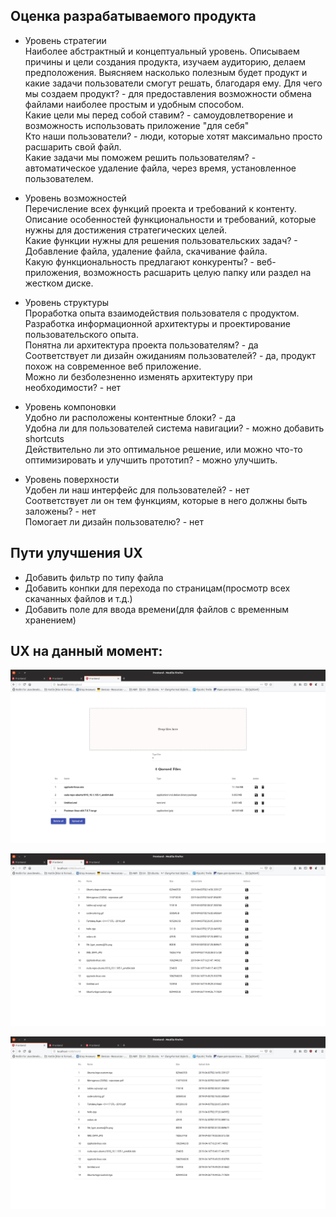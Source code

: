 ## Оценка разрабатываемого продукта

* Уровень стратегии </br>
Наиболее абстрактный и концептуальный уровень. Описываем причины и цели создания продукта, изучаем аудиторию, 
делаем предположения. Выясняем насколько полезным будет продукт и какие задачи пользователи смогут решать, благодаря ему.
Для чего мы создаем продукт? - для предоставления возможности обмена файлами наиболее простым и удобным способом.</br>
Какие цели мы перед собой ставим? - самоудовлетворение и возможность использовать приложение "для себя" </br>
Кто наши пользователи? - люди, которые хотят максимально просто расшарить свой файл. </br>
Какие задачи мы поможем решить пользователям? - автоматическое удаление файла, через время, установленное пользователем.

* Уровень возможностей</br>
Перечисление всех функций проекта и требований к контенту. Описание особенностей функциональности и требований, которые нужны 
для достижения стратегических целей.</br>
Какие функции нужны для решения пользовательских задач? - Добавление файла, удаление файла, скачивание файла. </br>
Какую функциональность предлагают конкуренты? - веб-приложения, возможность расшарить целую папку или раздел на жестком диске. </br> 

* Уровень структуры</br>
Проработка опыта взаимодействия пользователя с продуктом. Разработка информационной архитектуры и проектирование 
пользовательского опыта. </br>
Понятна ли архитектура проекта пользователям? - да </br>
Соответствует ли дизайн ожиданиям пользователей? - да, продукт похож на современное веб приложение. </br>
Можно ли безболезненно изменять архитектуру при необходимости? - нет </br>

* Уровень компоновки </br>
Удобно ли расположены контентные блоки? - да </br>
Удобна ли для пользователей система навигации? - можно добавить shortcuts </br>
Действительно ли это оптимальное решение, или можно что-то оптимизировать и улучшить прототип? - можно улучшить.  </br>

* Уровень поверхности </br>
Удобен ли наш интерфейс для пользователей? - нет </br>
Соответствует ли он тем функциям, которые в него должны быть заложены? - нет </br>
Помогает ли дизайн пользователю? - нет  </br>

## Пути улучшения UX
* Добавить фильтр по типу файла </br>
* Добавить конпки для перехода по страницам(просмотр всех скачанных файлов и т.д.) </br>
* Добавить поле для ввода времени(для файлов с временным хранением) </br>

## UX на данный момент:

![screen1](screenshots/screen1.jpg)

![screen2](screenshots/screen2.jpg)

![screen3](screenshots/screen3.jpg)
